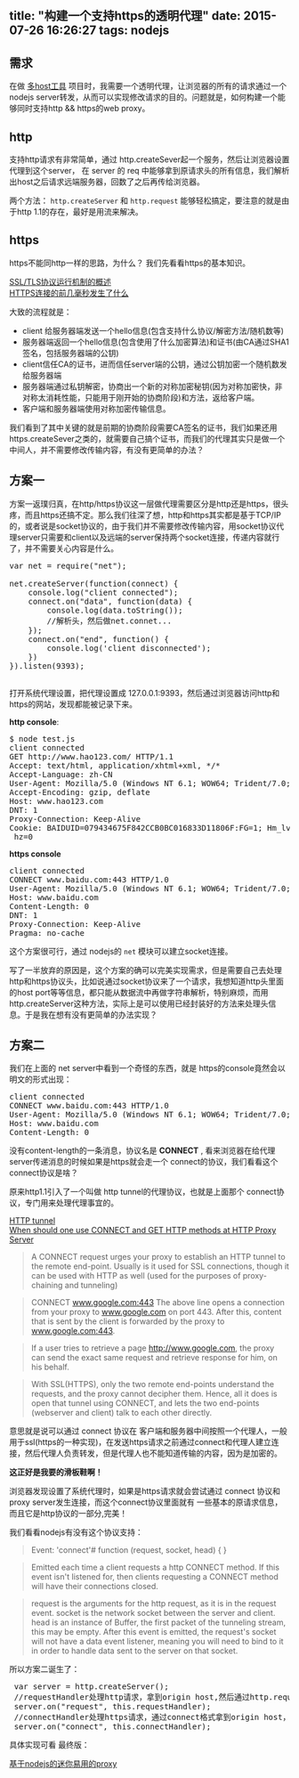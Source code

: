 title: "构建一个支持https的透明代理"
date: 2015-07-26 16:26:27
tags: nodejs
---

## 需求

在做 [多host工具](https://github.com/liyangready/multiple-host) 项目时，我需要一个透明代理，让浏览器的所有的请求通过一个nodejs server转发，从而可以实现修改请求的目的。问题就是，如何构建一个能够同时支持http && https的web proxy。

<!--more-->

## http

支持http请求有非常简单，通过 http.createSever起一个服务，然后让浏览器设置代理到这个server， 在 server 的 req 中能够拿到原请求头的所有信息，我们解析出host之后请求远端服务器，回数了之后再传给浏览器。

两个方法： `http.createServer` 和 `http.request` 能够轻松搞定，要注意的就是由于http 1.1的存在，最好是用流来解决。

## https

https不能同http一样的思路，为什么？ 我们先看看https的基本知识。

[SSL/TLS协议运行机制的概述](http://www.ruanyifeng.com/blog/2014/02/ssl_tls.html)  
[HTTPS连接的前几毫秒发生了什么](http://blog.jobbole.com/48369/)

大致的流程就是：  

+ client 给服务器端发送一个hello信息(包含支持什么协议/解密方法/随机数等)
+ 服务器端返回一个hello信息(包含使用了什么加密算法)和证书(由CA通过SHA1签名，包括服务器端的公钥)
+ client信任CA的证书，进而信任server端的公钥，通过公钥加密一个随机数发给服务器端
+ 服务器端通过私钥解密，协商出一个新的对称加密秘钥(因为对称加密快，非对称太消耗性能，只能用于刚开始的协商阶段)和方法，返给客户端。
+ 客户端和服务器端使用对称加密传输信息。

我们看到了其中关键的就是前期的协商阶段需要CA签名的证书，我们如果还用 https.createSever之类的，就需要自己搞个证书，而我们的代理其实只是做一个中间人，并不需要修改传输内容，有没有更简单的办法？

## 方案一
方案一返璞归真，在http/https协议这一层做代理需要区分是http还是https，很头疼，而且https还搞不定。那么我们往深了想，http和https其实都是基于TCP/IP的，或者说是socket协议的，由于我们并不需要修改传输内容，用socket协议代理server只需要和client以及远端的server保持两个socket连接，传递内容就行了，并不需要关心内容是什么。

<pre>
var net = require("net");

net.createServer(function(connect) {
	console.log("client connected");
	connect.on("data", function(data) {
		console.log(data.toString());
		//解析头，然后做net.connet...
	});
	connect.on("end", function() {
		console.log('client disconnected');
	})
}).listen(9393);

</pre>
打开系统代理设置，把代理设置成 127.0.0.1:9393，然后通过浏览器访问http和https的网站，发现都能被记录下来。     
             
**http console**:
                      
<pre>
$ node test.js
client connected
GET http://www.hao123.com/ HTTP/1.1
Accept: text/html, application/xhtml+xml, */*
Accept-Language: zh-CN
User-Agent: Mozilla/5.0 (Windows NT 6.1; WOW64; Trident/7.0; rv:11.0) like Gecko
Accept-Encoding: gzip, deflate
Host: www.hao123.com
DNT: 1
Proxy-Connection: Keep-Alive
Cookie: BAIDUID=079434675F842CCB0BC016833D11806F:FG=1; Hm_lvt_22661fc940aadd927d385f4a67892bc3=1426167798,1426212566; HUM=; HUN=; m
 hz=0
</pre>
           
**https console**
            
<pre>
client connected
CONNECT www.baidu.com:443 HTTP/1.0
User-Agent: Mozilla/5.0 (Windows NT 6.1; WOW64; Trident/7.0; rv:11.0) like Gecko
Host: www.baidu.com
Content-Length: 0
DNT: 1
Proxy-Connection: Keep-Alive
Pragma: no-cache
</pre> 

这个方案很可行，通过 nodejs的  `net`  模块可以建立socket连接。

写了一半放弃的原因是，这个方案的确可以完美实现需求，但是需要自己去处理 http和https协议头，比如说通过socket协议来了一个请求，我想知道http头里面的host port等等信息，都只能从数据流中再做字符串解析，特别麻烦，而用http.createServer这种方法，实际上是可以使用已经封装好的方法来处理头信息。于是我在想有没有更简单的办法实现？         


## 方案二

我们在上面的 net server中看到一个奇怪的东西，就是 https的console竟然会以明文的形式出现：
<pre>
client connected
CONNECT www.baidu.com:443 HTTP/1.0
User-Agent: Mozilla/5.0 (Windows NT 6.1; WOW64; Trident/7.0; rv:11.0) like Gecko
Host: www.baidu.com
Content-Length: 0
</pre>

没有content-length的一条消息，协议名是 **CONNECT** , 看来浏览器在给代理server传递消息的时候如果是https就会走一个 connect的协议，我们看看这个connect协议是啥？

原来http1.1引入了一个叫做 http tunnel的代理协议，也就是上面那个 connect协议，专门用来处理代理事宜的。

[HTTP tunnel](https://en.wikipedia.org/wiki/HTTP_tunnel)    
[When should one use CONNECT and GET HTTP methods at HTTP Proxy Server](http://stackoverflow.com/questions/11697943/when-should-one-use-connect-and-get-http-methods-at-http-proxy-server)

> A CONNECT request urges your proxy to establish an HTTP tunnel to the remote end-point. Usually is it used for SSL connections, though it can be used with HTTP as well (used for the purposes of proxy-chaining and tunneling)

> CONNECT www.google.com:443 
The above line opens a connection from your proxy to www.google.com on port 443. After this, content that is sent by the client is forwarded by the proxy to www.google.com:443.

> If a user tries to retrieve a page http://www.google.com, the proxy can send the exact same request and retrieve response for him, on his behalf.

> With SSL(HTTPS), only the two remote end-points understand the requests, and the proxy cannot decipher them. Hence, all it does is open that tunnel using CONNECT, and lets the two end-points (webserver and client) talk to each other directly.

意思就是说可以通过 connect 协议在 客户端和服务器中间按照一个代理人，一般用于ssl(https的一种实现)，在发送https请求之前通过connect和代理人建立连接，然后代理人负责转发，但是代理人也不能知道传输的内容，因为是加密的。

**这正好是我要的滑板鞋啊！**

浏览器发现设置了系统代理时，如果是https请求就会尝试通过 connect 协议和proxy server发生连接，而这个connect协议里面就有 一些基本的原请求信息，而且它是http协议的一部分,完美！

我们看看nodejs有没有这个协议支持：

> Event: 'connect'#
function (request, socket, head) { }

> Emitted each time a client requests a http CONNECT method. If this event isn't listened for, then clients requesting a CONNECT method will have their connections closed.

> request is the arguments for the http request, as it is in the request event.
socket is the network socket between the server and client.
head is an instance of Buffer, the first packet of the tunneling stream, this may be empty.
After this event is emitted, the request's socket will not have a data event listener, meaning you will need to bind to it in order to handle data sent to the server on that socket.

所以方案二诞生了：

<pre>
 var server = http.createServer();
 //requestHandler处理http请求，拿到origin host,然后通过http.request和远端连接
 server.on("request", this.requestHandler);
 //connectHandler处理https请求，通过connect格式拿到origin host，然后通过socket和远端连接
 server.on("connect", this.connectHandler);
</pre>

具体实现可看 最终版：

[基于nodejs的迷你易用的proxy](https://github.com/liyangready/mini-proxy)